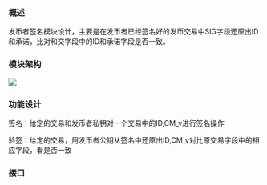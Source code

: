 ### 概述

发币者签名模块设计，主要是在发币者已经签名好的发币交易中SIG字段还原出ID和承诺，比对和交字段中的ID和承诺字段是否一致。

### 模块架构

![](/img/1.png)

### 功能设计

签名：给定的交易和发币者私钥对一个交易中的ID,CM_v进行签名操作

验签：给定的交易，用发币者公钥从签名中还原出ID,CM_v对比原交易字段中的相应字段，看是否一致

### 接口
